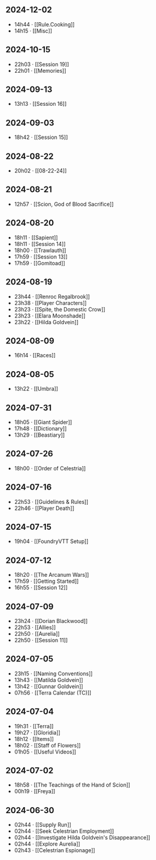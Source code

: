 ## 2024-12-02
-  14h44 · [[Rule.Cooking]]
-  14h15 · [[Misc]]
## 2024-10-15
-  22h03 · [[Session 19]]
-  22h01 · [[Memories]]
## 2024-09-13
-  13h13 · [[Session 16]]
## 2024-09-03
-  18h42 · [[Session 15]]
## 2024-08-22
-  20h02 · [[08-22-24]]
## 2024-08-21
-  12h57 · [[Scion, God of Blood Sacrifice]]
## 2024-08-20
-  18h11 · [[Sapient]]
-  18h11 · [[Session 14]]
-  18h00 · [[Trawlauth]]
-  17h59 · [[Session 13]]
-  17h59 · [[Gomitoad]]
## 2024-08-19
-  23h44 · [[Renroc Regalbrook]]
-  23h38 · [[Player Characters]]
-  23h23 · [[Spite, the Domestic Crow]]
-  23h23 · [[Elara Moonshade]]
-  23h22 · [[Hilda Goldvein]]
## 2024-08-09
-  16h14 · [[Races]]
## 2024-08-05
-  13h22 · [[Umbra]]
## 2024-07-31
-  18h05 · [[Giant Spider]]
-  17h48 · [[Dictionary]]
-  13h29 · [[Beastiary]]
## 2024-07-26
-  18h00 · [[Order of Celestria]]
## 2024-07-16
-  22h53 · [[Guidelines & Rules]]
-  22h46 · [[Player Death]]
## 2024-07-15
-  19h04 · [[FoundryVTT Setup]]
## 2024-07-12
-  18h20 · [[The Arcanum Wars]]
-  17h59 · [[Getting Started]]
-  16h55 · [[Session 12]]
## 2024-07-09
-  23h24 · [[Dorian Blackwood]]
-  22h53 · [[Allies]]
-  22h50 · [[Aurelia]]
-  22h50 · [[Session 11]]
## 2024-07-05
-  23h15 · [[Naming Conventions]]
-  13h43 · [[Matilda Goldvein]]
-  13h42 · [[Gunnar Goldvein]]
-  07h56 · [[Terra Calendar (TC)]]
## 2024-07-04
-  19h31 · [[Terra]]
-  19h27 · [[Gloridia]]
-  18h12 · [[Items]]
-  18h02 · [[Staff of Flowers]]
-  01h05 · [[Useful Videos]]
## 2024-07-02
-  18h58 · [[The Teachings of the Hand of Scion]]
-  00h19 · [[Freya]]
## 2024-06-30
-  02h44 · [[Supply Run]]
-  02h44 · [[Seek Celestrian Employment]]
-  02h44 · [[Investigate Hilda Goldvein's Disappearance]]
-  02h44 · [[Explore Aurelia]]
-  02h43 · [[Celestrian Espionage]]
